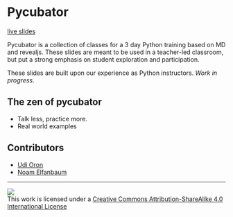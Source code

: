 # Pycubator

[live slides](http://noamelf.github.io/pycubator)

Pycubator is a collection of classes for a 3 day Python training based on MD and revealjs.
These slides are meant to be used in a teacher-led classroom, but put a strong emphasis on student
exploration and participation.

These slides are built upon our experience as Python instructors. *Work in progress*.

## The zen of pycubator
-   Talk less, practice more.
-   Real world examples

## Contributors
* [Udi Oron](https://twitter.com/nonZero)
* [Noam Elfanbaum](https://twitter.com/noamelf)

---  
  
![](https://i.creativecommons.org/l/by-sa/4.0/88x31.png)  
This work is licensed under a [Creative Commons Attribution-ShareAlike 4.0 International License](http://creativecommons.org/licenses/by-sa/4.0/)
